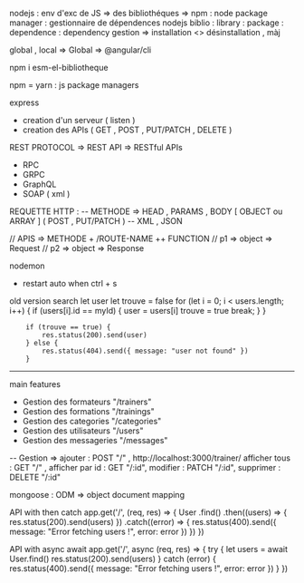 nodejs : env d'exc de JS
=> des bibliothéques
=> npm : node package manager : gestionnaire de dépendences nodejs
biblio : library : package : dependence : dependency
gestion => installation <> désinstallation , màj

global , local => Global => @angular/cli

npm i esm-el-bibliotheque

npm = yarn : js package managers

express
- creation d'un serveur ( listen )
- creation des APIs ( GET , POST , PUT/PATCH , DELETE )

REST PROTOCOL => REST API => RESTful APIs
- RPC
- GRPC
- GraphQL
- SOAP ( xml )

REQUETTE HTTP :
-- METHODE => HEAD , PARAMS , BODY [ OBJECT ou ARRAY ] ( POST , PUT/PATCH )
-- XML , JSON

// APIS => METHODE + /ROUTE-NAME ++ FUNCTION
// p1 => object => Request
// p2 => object => Response

nodemon
- restart auto when ctrl + s

old version search
let user
        let trouve = false
        for (let i = 0; i < users.length; i++) {
            if (users[i].id == myId) {
                user = users[i]
                trouve = true
                break;
            }
        }

        if (trouve == true) {
            res.status(200).send(user)
        } else {
            res.status(404).send({ message: "user not found" })
        }

---- 
main features
- Gestion des formateurs "/trainers"
- Gestion des formations "/trainings"
- Gestion des categories "/categories"
- Gestion des utilisateurs "/users"
- Gestion des messageries "/messages"

-- Gestion => 
ajouter : POST "/" , http://localhost:3000/trainer/ 
afficher tous : GET "/" , 
afficher par id : GET "/:id", 
modifier : PATCH "/:id", 
supprimer : DELETE "/:id"

mongoose : ODM => object document mapping

API with then catch
app.get('/', (req, res) => {
  User
    .find()
    .then((users) => {
      res.status(200).send(users)
    })
    .catch((error) => {
      res.status(400).send({ message: "Error fetching users !", error: error })
    })
})

API with async await
app.get('/', async (req, res) => {
  try {
    let users = await User.find()
    res.status(200).send(users)
  } catch (error) {
    res.status(400).send({ message: "Error fetching users !", error: error })
  }
})